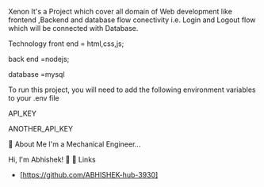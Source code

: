 Xenon
It's a Project which cover all domain of Web development like frontend ,Backend and database flow conectivity i.e. Login and Logout flow which will be connected with Database.

Technology
front end = html,css,js;

back end =nodejs;

database =mysql

To run this project, you will need to add the following environment variables to your .env file

API_KEY

ANOTHER_API_KEY

🚀 About Me
I'm a Mechanical Engineer...

Hi, I'm Abhishek! 👋
🔗 Links
- [https://github.com/ABHISHEK-hub-3930]
